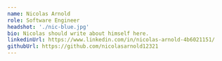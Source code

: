 ```yaml
---
name: Nicolas Arnold
role: Software Engineer
headshot: './nic-blue.jpg'
bio: Nicolas should write about himself here.
linkedinUrl: https://www.linkedin.com/in/nicolas-arnold-4b6021151/
githubUrl: https://github.com/nicolasarnold12321
---
```

